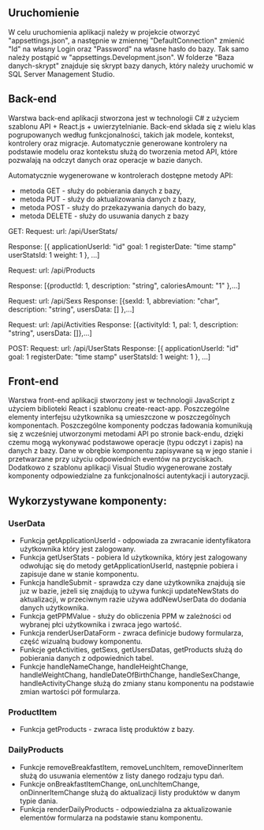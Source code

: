  ## Uruchomienie
 W celu uruchomienia aplikacji należy w projekcie otworzyć "appsettings.json", a następnie w zmiennej "DefaultConnection" zmienić "Id" na własny Login oraz "Password" na własne hasło do bazy. Tak samo należy postąpić w "appsettings.Development.json". W folderze "Baza danych-skrypt" znajduje się skrypt bazy danych, który należy uruchomić w SQL Server Management Studio.

## Back-end
  Warstwa back-end aplikacji stworzona jest w technologii C# z użyciem szablonu API + React.js + uwierzytelnianie. Back-end składa się z wielu klas pogrupowanych według funkcjonalności, takich jak modele, kontekst, kontrolery oraz migracje. Automatycznie generowane kontrolery na podstawie modelu oraz kontekstu służą do tworzenia metod API, które pozwalają na odczyt danych oraz operacje w bazie danych.
  
Automatycznie wygenerowane w kontrolerach dostępne metody API:
* metoda GET - służy do pobierania danych z bazy,
* metoda PUT - służy do aktualizowania danych z bazy,
* metoda POST - służy do przekazywania danych do bazy,
* metoda DELETE - służy do usuwania danych z bazy

GET:
Request:
url: /api/UserStats/<user id>

Response:
[{
applicationUserId: "id"
goal: 1
registerDate: "time stamp"
userStatsId: 1
weight: 1
}, ...]
 
 Request:
 url: /api/Products
 
 Response:
 [{productId: 1, 
 description: "string", 
 caloriesAmount: "1"
 },…]
 
 Request:
 url: /api/Sexs
 Response:
 [{sexId: 1, 
 abbreviation: "char", 
 description: "string", 
 usersData: []
 },…]
 
 Request:
 url: /api/Activities
 Response:
 [{activityId: 1, 
 pal: 1, 
 description: "string", 
 usersData: []},…]
 
 POST:
 Request:
 url: /api/UserStats
 Response:
 [{
 applicationUserId: "id"
goal: 1
registerDate: "time stamp"
userStatsId: 1
weight: 1
 }, ...]
 
## Front-end
  Warstwa front-end aplikacji stworzony jest w technologii JavaScript z użyciem biblioteki React i szablonu create-react-app. Poszczególne elementy interfejsu użytkownika są umieszczone w poszczególnych komponentach. Poszczególne komponenty podczas ładowania komunikują się z wcześniej utworzonymi metodami API po stronie back-endu, dzięki czemu mogą wykonywać podstawowe operacje (typu odczyt i zapis) na danych z bazy. Dane w obrębie komponentu zapisywane są w jego stanie i przetwarzane przy użyciu odpowiednich eventów na przyciskach. Dodatkowo z szablonu aplikacji Visual Studio wygenerowane zostały komponenty odpowiedzialne za funkcjonalności autentykacji i autoryzacji.

## Wykorzystywane komponenty:
### UserData
* Funkcja getApplicationUserId - odpowiada za zwracanie identyfikatora użytkownika który jest zalogowany.
* Funkcja getUserStats - pobiera Id użytkownika, który jest zalogowany odwołując się do metody getApplicationUserId, następnie pobiera i zapisuje
dane w stanie komponentu.
* Funkcja handleSubmit - sprawdza czy dane użytkownika znajdują sie juz w
bazie, jeżeli się znajdują to używa funkcji updateNewStats do aktualizacji, w
przeciwnym razie używa addNewUserData do dodania danych użytkownika.
* Funkcja getPPMValue - służy do obliczenia PPM w zależności od wybranej
płci użytkownika i zwraca jego wartość.
* Funkcja renderUserDataForm - zwraca definicje budowy formularza, część
wizualną budowy komponentu.
* Funkcje getActivities, getSexs, getUsersDatas, getProducts służą do pobierania danych z odpowiednich tabel.
* Funkcje handleNameChange, handleHeightChange, handleWeightChang, handleDateOfBirthChange, handleSexChange, handleActivityChange służą do
zmiany stanu komponentu na podstawie zmian wartości pół formularza.
### ProductItem
* Funkcja getProducts - zwraca listę produktów z bazy.

### DailyProducts
* Funkcje removeBreakfastItem, removeLunchItem, removeDinnerItem służą
do usuwania elementów z listy danego rodzaju typu dań.
* Funkcje onBreakfastItemChange, onLunchItemChange, onDinnerItemChange służą do aktualizacji listy produktów w danym typie dania.
* Funkcja renderDailyProducts - odpowiedzialna za aktualizowanie elementów
formularza na podstawie stanu komponentu.


